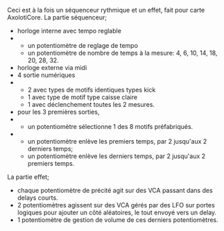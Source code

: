 Ceci est à la fois un séquenceur rythmique et un effet, fait pour carte AxolotiCore.
La partie séquenceur;
- horloge interne avec tempo reglable
- - un potentiomètre de reglage de tempo
  - un potentiomètre de nombre de temps à la mesure: 4, 6, 10, 14, 18, 20, 28, 32.
- horloge externe via midi
- 4 sortie numériques
- - 2 avec types de motifs identiques types kick
  - 1 avec type de motif type caisse claire
  - 1 avec déclenchement toutes les 2 mesures.
- pour les 3 premières sorties,
- - un potentiomètre sélectionne 1 des 8 motifs préfabriqués.
- - un potentiomètre enlève les premiers temps, par 2 jusqu'aux 2 derniers temps;
  - un potentiomètre enlève les derniers temps, par 2 jusqu'aux 2 premiers temps.
 
La partie effet;
- chaque potentiomètre de précité agit sur des VCA passant dans des delays courts.
- 2 potentiomètres agissent sur des VCA gérés par des LFO sur portes logiques pour ajouter un côté aléatoires, le tout envoyé vers un delay.
- 1 potentiomètre de gestion de volume de ces derniers potentiomètres.
